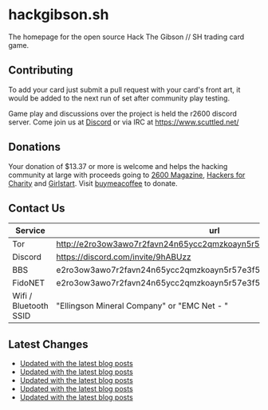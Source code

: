 # hackgibson.sh
The homepage for the open source Hack The Gibson // SH trading card game.


## Contributing

To add your card just submit a pull request with your card's front art, it would be added to the next run of set after community play testing.

Game play and discussions over the project is held the r2600 discord server. Come join us at [Discord](https://discord.com/invite/9hABUzz) or via IRC at https://www.scuttled.net/


## Donations

Your donation of $13.37 or more is welcome and helps the hacking community at large with proceeds going to [2600 Magazine](https://2600.com/), [Hackers for Charity](https://hackersforcharity.org) and [Girlstart](https://girlstart.org).  Visit [buymeacoffee](https://www.buymeacoffee.com/hackgibson.sh) to donate.


## Contact Us

Service | url
-|-
Tor | http://e2ro3ow3awo7r2favn24n65ycc2qmzkoayn5r57e3f56nvjwdcgg32ad.onion
Discord | https://discord.com/invite/9hABUzz
BBS | e2ro3ow3awo7r2favn24n65ycc2qmzkoayn5r57e3f56nvjwdcgg32ad.onion:23
FidoNET | e2ro3ow3awo7r2favn24n65ycc2qmzkoayn5r57e3f56nvjwdcgg32ad.onion:24554
Wifi / Bluetooth SSID | "Ellingson Mineral Company" or "EMC Net - <fidonet address>"

## Latest Changes
<!-- BLOG-POST-LIST:START -->
- [Updated with the latest blog posts](https://github.com/DFW2600/hackgibson.sh/commit/e518d105677c53dee64bc3967f30d087b724b97b)
- [Updated with the latest blog posts](https://github.com/DFW2600/hackgibson.sh/commit/9bc1b5b7dceb5b92d6c76a93097fc4e619d8e24d)
- [Updated with the latest blog posts](https://github.com/DFW2600/hackgibson.sh/commit/ac6ecd0eefc357eb91e85faedcef6647c5214bba)
- [Updated with the latest blog posts](https://github.com/DFW2600/hackgibson.sh/commit/03c21ac174912b5861b680cee372210f2d773589)
- [Updated with the latest blog posts](https://github.com/DFW2600/hackgibson.sh/commit/e6c17e4856ae7ec3c5a511937310299e1afcb217)
<!-- BLOG-POST-LIST:END -->
